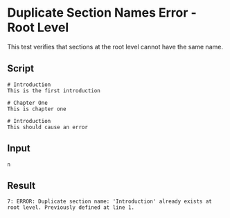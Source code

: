 # Duplicate Section Names Error - Root Level

This test verifies that sections at the root level cannot have the same name.

## Script
```cuentitos
# Introduction
This is the first introduction

# Chapter One
This is chapter one

# Introduction
This should cause an error
```

## Input
```input
n
```

## Result
```result
7: ERROR: Duplicate section name: 'Introduction' already exists at root level. Previously defined at line 1.
```

